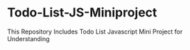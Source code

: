 # Todo-List-JS-Miniproject
This Repository Includes Todo List Javascript Mini Project for Understanding
